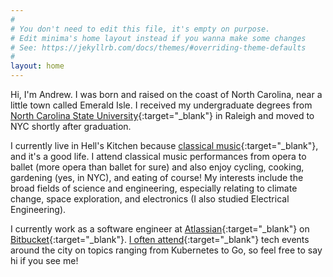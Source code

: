```yaml
---
#
# You don't need to edit this file, it's empty on purpose.
# Edit minima's home layout instead if you wanna make some changes
# See: https://jekyllrb.com/docs/themes/#overriding-theme-defaults
#
layout: home
---
```


Hi, I'm Andrew. I was born and raised on the coast of North Carolina, near a little town called Emerald Isle.
I received my undergraduate degrees from [North Carolina State University](https://www.ncsu.edu/){:target="_blank"}
in Raleigh and moved to NYC shortly after graduation.

I currently live in Hell's Kitchen because [classical music](https://www.youtube.com/watch?v=Ge_nJptSnOs){:target="_blank"}, and it's a good life.
I attend classical music performances from opera to ballet (more opera than ballet for sure)
and also enjoy cycling, cooking, gardening (yes, in NYC), and eating of course!
My interests include the broad fields of science and engineering, especially
relating to climate change, space exploration, and electronics (I also studied
Electrical Engineering).

I currently work as a software engineer at [Atlassian](https://atlassian.com/){:target="_blank"} on
[Bitbucket](https://bitbucket.org/){:target="_blank"}.
[I often attend](https://www.meetup.com/members/75287512/){:target="_blank"} tech events around the city
on topics ranging from Kubernetes to Go, so feel free to say hi if you see me!
